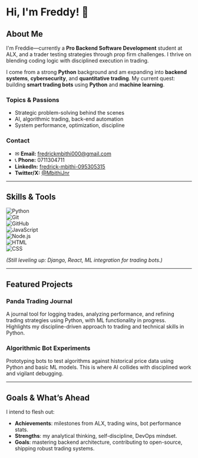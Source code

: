 # Hi, I'm Freddy! 👋

## About Me
I'm Freddie—currently a **Pro Backend Software Development** student at ALX, and a trader testing strategies through prop firm challenges. I thrive on blending coding logic with disciplined execution in trading.

I come from a strong **Python** background and am expanding into **backend systems**, **cybersecurity**, and **quantitative trading**. My current quest: building **smart trading bots** using **Python** and **machine learning**.

### Topics & Passions
- Strategic problem-solving behind the scenes
- AI, algorithmic trading, back-end automation
- System performance, optimization, discipline

###  Contact
- ✉ **Email:** fredrickmbithi000@gmail.com  
- 📞 **Phone:** 0711304711  
-  **LinkedIn:** [fredrick-mbithi-095305315](https://www.linkedin.com/in/fredrick-mbithi-095305315)  
-  **Twitter/X:** [@MbithiJnr](https://x.com/MbithiJnr)

---

##  Skills & Tools
![Python](https://img.shields.io/badge/-Python-3776AB?style=flat-square&logo=python&logoColor=white)  
![Git](https://img.shields.io/badge/-Git-F05032?style=flat-square&logo=git&logoColor=white)  
![GitHub](https://img.shields.io/badge/-GitHub-181717?style=flat-square&logo=github&logoColor=white)  
![JavaScript](https://img.shields.io/badge/-JavaScript-F7DF1E?style=flat-square&logo=javascript&logoColor=black)  
![Node.js](https://img.shields.io/badge/-Node.js-339933?style=flat-square&logo=node.js&logoColor=white)  
![HTML](https://img.shields.io/badge/-HTML-E34F26?style=flat-square&logo=html5&logoColor=white)  
![CSS](https://img.shields.io/badge/-CSS-1572B6?style=flat-square&logo=css3&logoColor=white)

*(Still leveling up: Django, React, ML integration for trading bots.)*

---

##  Featured Projects

### Panda Trading Journal  
A journal tool for logging trades, analyzing performance, and refining trading strategies using Python, with ML functionality in progress. Highlights my discipline-driven approach to trading and technical skills in Python.

### Algorithmic Bot Experiments  
Prototyping bots to test algorithms against historical price data using Python and basic ML models. This is where AI collides with disciplined work and vigilant debugging.

---

##  Goals & What’s Ahead
I intend to flesh out:
- **Achievements**: milestones from ALX, trading wins, bot performance stats.
- **Strengths**: my analytical thinking, self-discipline, DevOps mindset.
- **Goals**: mastering backend architecture, contributing to open-source, shipping robust trading systems.
